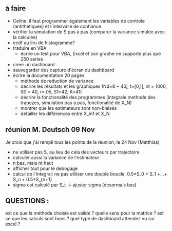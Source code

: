 ## à faire

* Celine: il faut programmer également les variables de controle (antithétiques) et l'intervalle de confiance
* vérifier la simulation de S pas à pas (comparer la variance simulée avec la calculée)
* ecdf au liru de histogramme?
* traduire en VBA
  + écrire un test pour VBA, Excel et son graphe ne supporte plus que 250 series
* creer un dashboard
* sauvegarder des capture d'écran du dashboard
* écrire la documentation 20 pages
  + méthode de reduction de variance
  + décrire les résultats et les graphiques (Nd=8 ~ 40j, t=[0,1], nt = 1000, S0 = 40, r=.05, S1=42, K=41)
  + décrire la fonctionalité des programmes (integrale methode des trapezes, simulation pas a pas, fonctionalité de X_N)
  + montrer que les estimateurs sont non-biaisés
  + détailler les différences entre X_inf et X_N
  
## réunion M. Deutsch 09 Nov

Je crois que j'ai rempli tous les points de la réunion, le 24 Nov [Matthias)

* ne utiliser pas S, au lieu de cela des vecteurs par trajectoire
* calculer aussi la variance de l'estimateur
* n bas, mais nt haut
* afficher tout pour le debogage
* calcul de l'integral: ne pas utiliser une double boucle, 0.5\*S_0 + S_1 +...+ S_n + 0.5\*S_{n+1}
* sigma est calculé par S_t -> ajuster sigma (desormais bas)


## QUESTIONS : 
est ce que la méthode choisie est valide ? 
quelle sens pour la matrice ? 
est ce que les calculs sont bons ? 
quel type de dashboard attendez vu sur excel ? 

